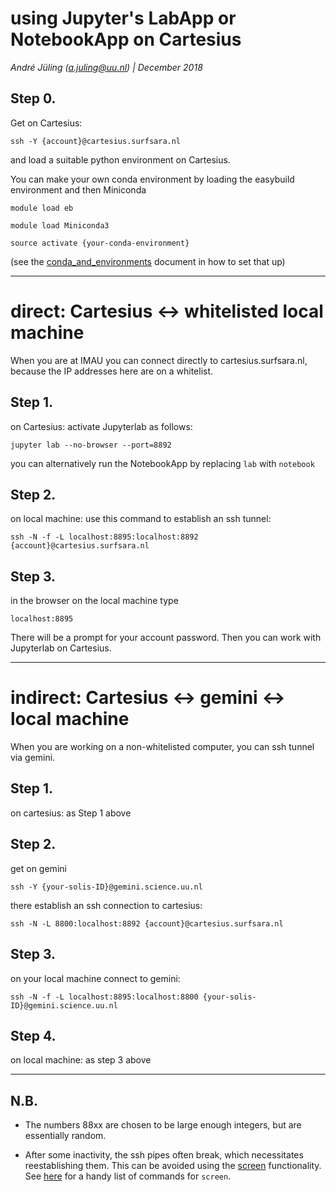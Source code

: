 # using Jupyter's LabApp or NotebookApp on Cartesius

*André Jüling (a.juling@uu.nl) | December 2018*

## Step 0.

Get on Cartesius:

`ssh -Y {account}@cartesius.surfsara.nl`

and load a suitable python environment on Cartesius.

You can make your own conda environment by loading the easybuild environment and then Miniconda

`module load eb`

`module load Miniconda3`

`source activate {your-conda-environment}`

(see the [conda_and_environments](https://github.com/UU-IMAU/Python-for-lunch-Notebooks/blob/master/PFL1_virtual-environments/conda_and_environments.md) document in how to set that up)

---

# direct: Cartesius <-> whitelisted local machine

When you are at IMAU you can connect directly to cartesius.surfsara.nl, because the IP addresses here are on a whitelist.

## Step 1.

on Cartesius: activate Jupyterlab as follows:

`jupyter lab --no-browser --port=8892`

you can alternatively run the NotebookApp by replacing `lab` with `notebook`

## Step 2.

on local machine: use this command to establish an ssh tunnel:

`ssh -N -f -L localhost:8895:localhost:8892 {account}@cartesius.surfsara.nl`

## Step 3.

in the browser on the local machine type

`localhost:8895` 

There will be a prompt for your account password. Then you can work with Jupyterlab on Cartesius.

---

# indirect: Cartesius <-> gemini <-> local machine

When you are working on a non-whitelisted computer, you can ssh tunnel via gemini.

## Step 1.

on cartesius: as Step 1 above

## Step 2.

get on gemini

`ssh -Y {your-solis-ID}@gemini.science.uu.nl`

there establish an ssh connection to cartesius:

`ssh -N -L 8800:localhost:8892 {account}@cartesius.surfsara.nl`

## Step 3.

on your local machine connect to gemini:

`ssh -N -f -L localhost:8895:localhost:8800 {your-solis-ID}@gemini.science.uu.nl`

## Step 4.

on local machine: as step 3 above

---

## N.B.

- The numbers 88xx are chosen to be large enough integers, but are essentially random.

- After some inactivity, the ssh pipes often break, which necessitates reestablishing them. This can be avoided using the [screen](https://www.gnu.org/software/screen/) functionality. See [here](http://aperiodic.net/screen/quick_reference) for a handy list of commands for `screen`.
